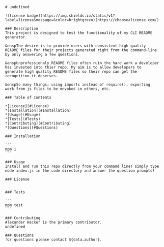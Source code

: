 
    # undefined

    ![license badge](https://img.shields.io/static/v1?label=license&message=&color=brightgreen)(https://choosealicense.com/)

    ### Description
    This project is designed to test the functionality of my CLI README generator.

    &enspThe desire is to provide users with consistent high quality README files for their projects generated right from the command-line by only answering a few questions.

    &enspUnprofessionaly README files often ruin the hard work a developer has invested into thier repo. My aim is to allow developers to generate high quality README files so their repo can get the recognition it deserves.

    &enspSo many things; using imports instead of require(), exporting work from js files to be envoked in others, etc.

    ### Table of Contents

    *[License](#License)
    *[Installation](#Installation)
    *[Usage](#Usage)
    *[Tests](#Tests)
    *[Contributing](#Contributing)
    *[Questions](#Questions)

    ### Installation

    ```
    npm i
    ```

    ### Usage
    Install and run this repo directly from your command line! simply type node index.js in the code directory and answer the question prompts!

    ### License
    

    ### Tests

    ```
    npm test
    ```

    ### Contributing
    Alexander Hacker is the primary contributor.
    undefined

    ### Questions
    for questions please contact ${data.author}.
